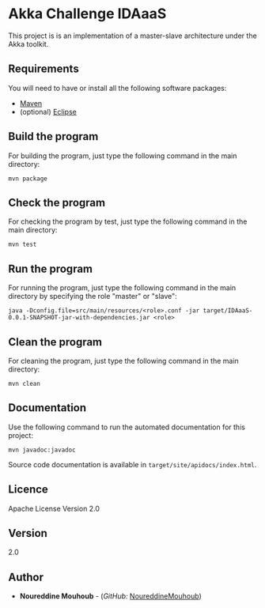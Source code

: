 # Akka Challenge IDAaaS

This project is is an implementation of a master-slave architecture under the Akka toolkit.

## Requirements

You will need to have or install all the following software packages:

* [Maven](https://maven.apache.org/) 
* (optional) [Eclipse](https://eclipseide.org/) 


## Build the program

For building the program, just type the following command in the main directory:

```
mvn package
```

## Check the program

For checking the program by test, just type the following command in the main directory:

```
mvn test
```

## Run the program 

For running the program, just type the following command in the main directory by specifying the role "master" or "slave":

```
java -Dconfig.file=src/main/resources/<role>.conf -jar target/IDAaaS-0.0.1-SNAPSHOT-jar-with-dependencies.jar <role>
```

## Clean the program

For cleaning the program, just type the following command in the main directory:

```
mvn clean
```

## Documentation

Use the following command to run the automated documentation for this project:

```
mvn javadoc:javadoc
```

Source code documentation is available in `target/site/apidocs/index.html`.

## Licence

Apache License Version 2.0

## Version

2.0

## Author

* **Noureddine Mouhoub** - (*GitHub:* [NoureddineMouhoub](https://github.com/nmouhoub))